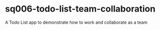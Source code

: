 # sq006-todo-list-team-collaboration
A Todo List app to demonstrate how to work and collaborate as a team
